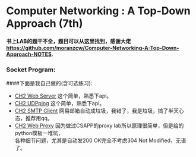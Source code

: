 # Computer Networking : A Top-Down Approach (7th)
#### 书上LAB的题干不全，题目可以从这里找到，感谢大佬 https://github.com/moranzcw/Computer-Networking-A-Top-Down-Approach-NOTES.

### Socket Program: 
####下面是我自己做的(含可选练习):
* [CH2 Web Server](CH2/Programing/WebServer) 这个简单，熟悉下api。
* [CH2 UDPping](CH2/Programing/UDPping) 这个简单，熟悉下api。
* [CH2 SMTP Client](CH2/Programing/SMTP) 网易邮箱自动成垃圾，我错了，我是垃圾，搞了半天心态，推荐用qq。
* [CH2 Web Proxy](CH2/Programing/WebProxy) 因为做过CSAPP的proxy lab所以原理很简单，但是给的python模板一堆坑，<br>各种细节问题，尤其是自动发200 OK完全不考虑304 Not Modified，无语了。
  
